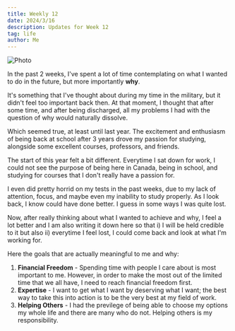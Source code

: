 ```yaml
---
title: Weekly 12
date: 2024/3/16
description: Updates for Week 12
tag: life
author: Me
---
```


<Image
  src="/images/week11.jpeg"
  alt="Photo"
  width={1125}
  height={350}
  priority
  className="next-image"
/>

In the past 2 weeks, I've spent a lot of time contemplating on what I wanted to do in the future, but more importantly **why**.

It's something that I've thought about during my time in the military, but it didn't feel too important back then. At that moment, I thought that after some time, and after being discharged, all my problems I had with the question of why would naturally dissolve.

Which seemed true, at least until last year. The excitement and enthusiasm of being back at school after 3 years drove my passion for studying, alongside some excellent courses, professors, and friends.

The start of this year felt a bit different. Everytime I sat down for work, I could not see the purpose of being here in Canada, being in school, and studying for courses that I don't really have a passion for.

I even did pretty horrid on my tests in the past weeks, due to my lack of attention, focus, and maybe even my inability to study properly. As I look back, I know could have done better. I guess in some ways I was quite lost.

Now, after really thinking about what I wanted to achieve and why, I feel a lot better and I am also writing it down here so that i) I will be held credible to it but also ii) everytime I feel lost, I could come back and look at what I'm working for.

Here the goals that are actually meaningful to me and why:

1. **Financial Freedom** - Spending time with people I care about is most important to me. However, in order to make the most out of the limited time that we all have, I need to reach financial freedom first.
2. **Expertise** - I want to get what I want by deserving what I want; the best way to take this into action is to be the very best at my field of work.
3. **Helping Others** - I had the previlege of being able to choose my options my whole life and there are many who do not. Helping others is my responsibility.
